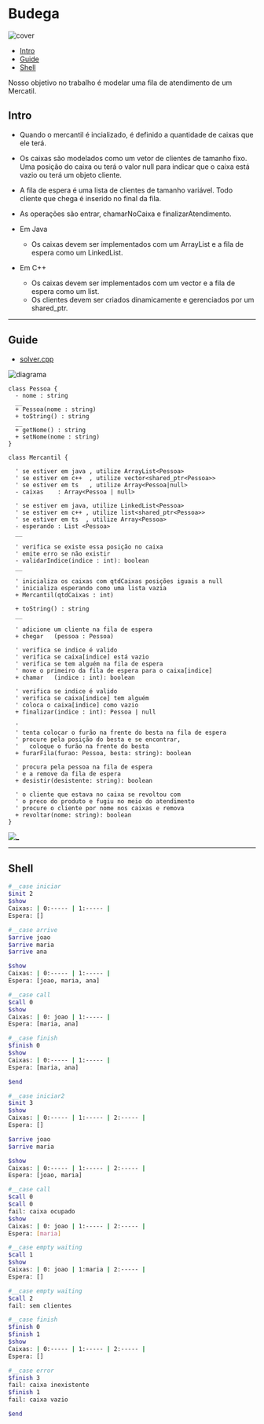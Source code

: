 # Budega

![cover](cover.jpg)

[](toc)

- [Intro](#intro)
- [Guide](#guide)
- [Shell](#shell)
[](toc)

Nosso objetivo no trabalho é modelar uma fila de atendimento de um Mercatil.

## Intro

- Quando o mercantil é incializado, é definido a quantidade de caixas que ele terá.
- Os caixas são modelados como um vetor de clientes de tamanho fixo. Uma posição do caixa ou terá o valor
null para indicar que o caixa está vazio ou terá um objeto cliente.
- A fila de espera é uma lista de clientes de tamanho variável. Todo cliente que chega é inserido no final da fila.
- As operações são entrar, chamarNoCaixa e finalizarAtendimento.

- Em Java
  - Os caixas devem ser implementados com um ArrayList e a fila de espera como um LinkedList.
- Em C++
  - Os caixas devem ser implementados com um vector e a fila de espera como um list.
  - Os clientes devem ser criados dinamicamente e gerenciados por um shared_ptr.

***

## Guide

- [solver.cpp](.cache/draft.cpp)

![diagrama](diagrama.png)

[](load)[](diagrama.puml)[](fenced:filter:plantuml)

```plantuml
class Pessoa {
  - nome : string
  __
  + Pessoa(nome : string)
  + toString() : string
  __
  + getNome() : string
  + setNome(nome : string)
}

class Mercantil {
  
  ' se estiver em java , utilize ArrayList<Pessoa>
  ' se estiver em c++  , utilize vector<shared_ptr<Pessoa>>
  ' se estiver em ts   , utilize Array<Pessoa|null>
  - caixas    : Array<Pessoa | null>
  
  ' se estiver em java, utilize LinkedList<Pessoa>
  ' se estiver em c++ , utilize list<shared_ptr<Pessoa>>
  ' se estiver em ts  , utilize Array<Pessoa>
  - esperando : List <Pessoa>
  __
  
  ' verifica se existe essa posição no caixa
  ' emite erro se não existir
  - validarIndice(indice : int): boolean
  __
  
  ' inicializa os caixas com qtdCaixas posições iguais a null
  ' inicializa esperando como uma lista vazia
  + Mercantil(qtdCaixas : int)
  
  + toString() : string
  __
  
  ' adicione um cliente na fila de espera
  + chegar   (pessoa : Pessoa)
  
  ' verifica se indice é valido
  ' verifica se caixa[indice] está vazio
  ' verifica se tem alguém na fila de espera
  ' move o primeiro da fila de espera para o caixa[indice]
  + chamar   (indice : int): boolean
  
  ' verifica se indice é valido
  ' verifica se caixa[indice] tem alguém
  ' coloca o caixa[indice] como vazio
  + finalizar(indice : int): Pessoa | null

  '
  ' tenta colocar o furão na frente do besta na fila de espera
  ' procure pela posição do besta e se encontrar, 
  '   coloque o furão na frente do besta
  + furarFila(furao: Pessoa, besta: string): boolean

  ' procura pela pessoa na fila de espera
  ' e a remove da fila de espera
  + desistir(desistente: string): boolean

  ' o cliente que estava no caixa se revoltou com
  ' o preco do produto e fugiu no meio do atendimento
  ' procure o cliente por nome nos caixas e remova
  + revoltar(nome: string): boolean
}
```

[](load)

[![_](../_images/resolucao.png)](https://youtu.be/Z7karsbg1ok)

***

## Shell

```sh
#__case iniciar
$init 2
$show
Caixas: | 0:----- | 1:----- |
Espera: []

#__case arrive
$arrive joao
$arrive maria
$arrive ana

$show
Caixas: | 0:----- | 1:----- |
Espera: [joao, maria, ana]

#__case call
$call 0
$show
Caixas: | 0: joao | 1:----- |
Espera: [maria, ana]

#__case finish
$finish 0
$show
Caixas: | 0:----- | 1:----- |
Espera: [maria, ana]

$end

```

```sh
#__case iniciar2
$init 3
$show
Caixas: | 0:----- | 1:----- | 2:----- |
Espera: []

$arrive joao
$arrive maria

$show
Caixas: | 0:----- | 1:----- | 2:----- |
Espera: [joao, maria]

#__case call
$call 0
$call 0
fail: caixa ocupado
$show
Caixas: | 0: joao | 1:----- | 2:----- |
Espera: [maria]

#__case empty waiting
$call 1
$show
Caixas: | 0: joao | 1:maria | 2:----- |
Espera: []

#__case empty waiting
$call 2
fail: sem clientes

#__case finish
$finish 0
$finish 1
$show
Caixas: | 0:----- | 1:----- | 2:----- |
Espera: []

#__case error
$finish 3
fail: caixa inexistente
$finish 1
fail: caixa vazio

$end

```
